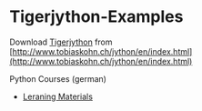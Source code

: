Tigerjython-Examples
==================

Download [Tigerjython](http://www.tobiaskohn.ch/jython/en/index.html) from [http://www.tobiaskohn.ch/jython/en/index.html](http://www.tobiaskohn.ch/jython/en/index.html)

Python Courses (german)
- [Leraning Materials](http://www.tigerjython.ch) 
